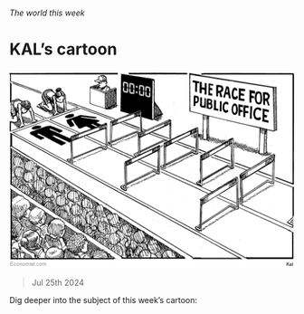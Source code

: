 ###### The world this week

# KAL’s cartoon 

#####  

![image](images/20240727_WWD000.png) 

> Jul 25th 2024 

Dig deeper into the subject of this week’s cartoon:





